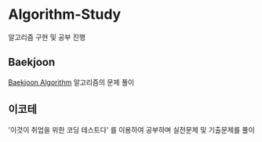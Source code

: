 # Algorithm-Study
알고리즘 구현 및 공부 진행

## Baekjoon
[Baekjoon Algorithm](https://www.acmicpc.net/) 알고리즘의 문제 풀이

## 이코테
'이것이 취업을 위한 코딩 테스트다' 를 이용하여 공부하며 실전문제 및 기출문제를 풀이
